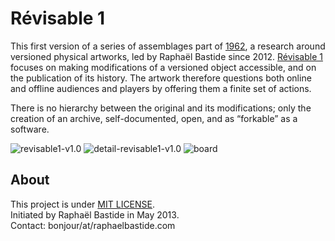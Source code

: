 # Révisable 1

This first version of a series of assemblages part of [1962](http://raphaelbastide.com/1962/), a research around versioned physical artworks, led by Raphaël Bastide since 2012. [Révisable 1](http://raphaelbastide.com/revisables/) focuses on making modifications of a versioned object accessible, and on the publication of its history. The artwork therefore questions both online and offline audiences and players by offering them a finite set of actions.

There is no hierarchy between the original and its modifications; only the creation of an archive, self-documented, open, and as “forkable” as a software.

![revisable1-v1.0](https://raw.github.com/raphaelbastide/1962/master/media/extra/doc-media/revisable1_v1_0.jpg "Révisable 1 v1.0")
![detail-revisable1-v1.0](https://raw.github.com/raphaelbastide/1962/master/media/extra/doc-media/revisable1_detail_1_0.jpg "Detail of Révisable 1 v1.0")
![board](https://raw.github.com/raphaelbastide/1962/master/media/extra/doc-media/revisable1_board_v1_0.jpg "Version board of Révisable v1.0")

## About

This project is under [MIT LICENSE](http://raphael.mit-license.org/).  
Initiated by Raphaël Bastide in May 2013.  
Contact: bonjour/at/raphaelbastide.com